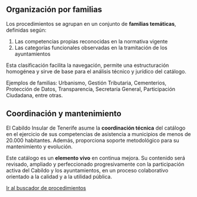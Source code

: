 ## Organización por familias

Los procedimientos se agrupan en un conjunto de **familias temáticas**, definidas según:

1. Las competencias propias reconocidas en la normativa vigente  
2. Las categorías funcionales observadas en la tramitación de los ayuntamientos

Esta clasificación facilita la navegación, permite una estructuración homogénea y sirve de base para el análisis técnico y jurídico del catálogo.

Ejemplos de familias: Urbanismo, Gestión Tributaria, Cementerios, Protección de Datos, Transparencia, Secretaría General, Participación Ciudadana, entre otras.

## Coordinación y mantenimiento

El Cabildo Insular de Tenerife asume la **coordinación técnica** del catálogo en el ejercicio de sus competencias de asistencia a municipios de menos de 20.000 habitantes. Además, proporciona soporte metodológico para su mantenimiento y evolución.

Este catálogo es un **elemento vivo** en continua mejora. Su contenido será revisado, ampliado y perfeccionado progresivamente con la participación activa del Cabildo y los ayuntamientos, en un proceso colaborativo orientado a la calidad y a la utilidad pública.

[Ir al buscador de procedimientos](buscador.md)